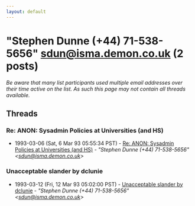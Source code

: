 ```yaml
---
layout: default
---
```


# "Stephen Dunne             (+44) 71-538-5656"    <sdun@isma.demon.co.uk> (2 posts)

_Be aware that many list participants used multiple email addresses over their time active on the list. As such this page may not contain all threads available._

## Threads

### Re: ANON: Sysadmin Policies at Universities (and HS)
+ 1993-03-06 (Sat, 6 Mar 93 05:55:34 PST) - [Re: ANON: Sysadmin Policies at Universities (and HS)](/archive/1993/03/f141d97d938f939df40354bef3e17e2898b3d54a60db159cc53e896a12a6070a) - _"Stephen Dunne             (+44) 71-538-5656"    \<sdun@isma.demon.co.uk\>_

### Unacceptable slander by dclunie
+ 1993-03-12 (Fri, 12 Mar 93 05:02:00 PST) - [Unacceptable slander by dclunie](/archive/1993/03/ba0ef237870f85b3f2aabb0ab93cb37da426b806856aa013dab6da4691a14e63) - _"Stephen Dunne             (+44) 71-538-5656"    \<sdun@isma.demon.co.uk\>_

